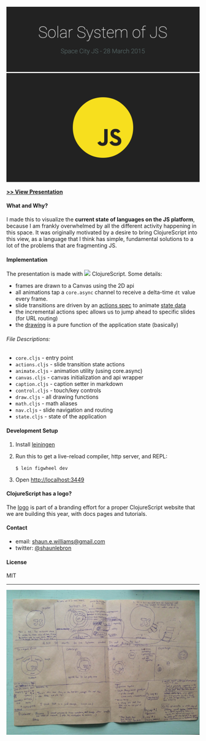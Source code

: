 [![title](title.png)](http://shaunlebron.github.io/solar-system-of-js/)
[![preview](preview.gif)](http://shaunlebron.github.io/solar-system-of-js/)

__[>> View Presentation](http://shaunlebron.github.io/solar-system-of-js/)__

#### What and Why?

I made this to visualize the __current state of languages on the JS platform__,
because I am frankly overwhelmed by all the different activity happening in
this space.  It was originally motivated by a desire to bring ClojureScript
into this view, as a language that I think has simple, fundamental solutions to
a lot of the problems that are fragmenting JS.

#### Implementation

The presentation is made with <img
src="http://shaunlebron.github.io/solar-system-of-js/cljs.svg" height="32px">
ClojureScript.  Some details:

- frames are drawn to a Canvas using the 2D api
- all animations tap a `core.async` channel to receive a delta-time `dt` value every frame.
- slide transitions are driven by an [actions spec] to animate [state data]
- the incremental actions spec allows us to jump ahead to specific slides (for URL routing)
- the [drawing] is a pure function of the application state (basically)

###### File Descriptions:

- `core.cljs` - entry point
- `actions.cljs` - slide transition state actions
- `animate.cljs` - animation utility (using core.async)
- `canvas.cljs` - canvas initialization and api wrapper
- `caption.cljs` - caption setter in markdown
- `control.cljs` - touch/key controls
- `draw.cljs` - all drawing functions
- `math.cljs` - math aliases
- `nav.cljs` - slide navigation and routing
- `state.cljs` - state of the application

#### Development Setup

1. Install [leiningen]
2. Run this to get a live-reload compiler, http server, and REPL:

    ```
    $ lein figwheel dev
    ```

3. Open <http://localhost:3449>

#### ClojureScript has a logo?

The [logo] is part of a branding effort for a proper ClojureScript
website that we are building this year, with docs pages and tutorials.

#### Contact

- email: <shaun.e.williams@gmail.com>
- twitter: [@shaunlebron](http://twitter.com/shaunlebron)

#### License

MIT

----

![sketch](sketch.jpg)

[actions spec]:https://github.com/shaunlebron/solar-system-of-js/blob/master/src/solar_system_of_js/actions.cljs#L160
[state data]:https://github.com/shaunlebron/solar-system-of-js/blob/master/src/solar_system_of_js/state.cljs#L5
[drawing]:https://github.com/shaunlebron/solar-system-of-js/blob/master/src/solar_system_of_js/draw.cljs#L459
[leiningen]:http://leiningen.org/
[logo]:https://github.com/oakmac/cljs.info/blob/master/00-scrap/cljs_logo-01.svg

